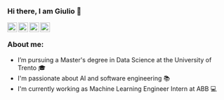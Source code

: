 ### Hi there, I am Giulio 👋

<a href="https://www.linkedin.com/in/giuliomattolin/">
  <img align="left" alt="Giulio Mattolin Linkdein" width="22px" src="https://cdn1.iconfinder.com/data/icons/logotypes/32/square-linkedin-512.png" />
</a>

<a href="https://github.com/giuliomattolin">
  <img align="left" alt="Giulio Mattolin Github" width="22px" src="https://cdn3.iconfinder.com/data/icons/social-rounded-2/72/GitHub-512.png" />
</a>

<a href="https://stackoverflow.com/users/9892738/giulio-mattolin">
  <img align="left" alt="Giulio Mattolin StackOverflow" width="22px" src="https://cdn0.iconfinder.com/data/icons/social-rounded/72/stackoverflow-512.png" />
</a>

<a href="https://instagram.com/giulio_mattolin/">
  <img align="left" alt="Giulio Mattolin Instagram" width="22px" src="https://cdn2.iconfinder.com/data/icons/social-media-applications/64/social_media_applications_3-instagram-512.png" />
</a>

<br/>

### About me:
- I’m pursuing a Master's degree in Data Science at the University of Trento 🎓
- I'm passionate about AI and software engineering 📚
- I'm currently working as Machine Learning Engineer Intern at ABB 💻
